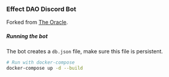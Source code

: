 ### Effect DAO Discord Bot
Forked from <a href="https://github.com/bommels/TheOracle">The Oracle</a>.

##### Running the bot
The bot creates a `db.json` file, make sure this file is persistent. 

```bash
# Run with docker-compose
docker-compose up -d --build
```
